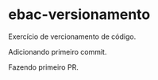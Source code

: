 # ebac-versionamento
Exercício de vercionamento de código.

Adicionando primeiro commit.

Fazendo primeiro PR.